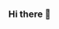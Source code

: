 ### Hi there 👋

<!--
**ankitsynx/ankitsynx** is a ✨ _special_ ✨ repository because its `README.md` (this file) appears on your GitHub profile.

Quick ones about me:

- 🔭 I’m currently working on Defining and Desiging Security Architectures and related Automations
- 🌱 I’m currently learning : Pyhton, IoT and ML for security analytics
- 👯 I’m looking to collaborate on Open source Security Projects
- 💬 Ask me about : Enterprise Security on cloud and on-premise
- 📫 How to reach me: @ankitsynX on Twitter
- ⚡ Fun fact: Nothing is hackproof!
-->
